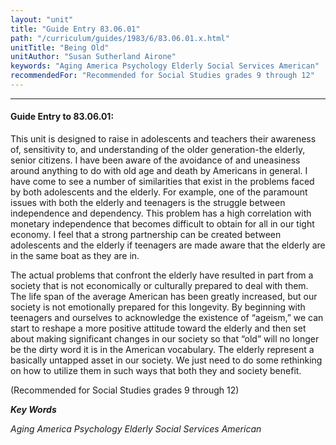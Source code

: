 ```yaml
---
layout: "unit"
title: "Guide Entry 83.06.01"
path: "/curriculum/guides/1983/6/83.06.01.x.html"
unitTitle: "Being Old"
unitAuthor: "Susan Sutherland Airone"
keywords: "Aging America Psychology Elderly Social Services American"
recommendedFor: "Recommended for Social Studies grades 9 through 12"
---
```

<body>
<hr/>
 <h4>
  Guide Entry to 83.06.01:
 </h4>
 This unit is designed to raise in adolescents and teachers their awareness of, sensitivity to, and understanding of the older generation-the elderly, senior citizens.  I have been aware of the avoidance of and uneasiness around anything to do with old age and death by Americans in general.  I have come to see a number of similarities that exist in the problems faced by both adolescents and the elderly.  For example, one of the paramount issues with both the elderly and teenagers is the struggle between independence and dependency.  This problem has a high correlation with monetary independence that becomes difficult to obtain for all in our tight economy.  I feel that a strong partnership can be created between adolescents and the elderly if teenagers are made aware that the elderly are in the same boat as they are in.
 <p>
  The actual problems that confront the elderly have resulted in part from a society that is not economically or culturally prepared to deal with them.  The life span of the average American has been greatly increased, but our society is not emotionally prepared for this longevity.  By beginning with teenagers and ourselves to acknowledge the existence of “ageism,” we can start to reshape a more positive attitude toward the elderly and then set about making significant changes in our society so that “old” will no longer be the dirty word it is in the American vocabulary.  The elderly represent a basically untapped asset in our society.  We just need to do some rethinking on how to utilize them in such ways that both they and society benefit.
 </p>
 <p>
  (Recommended for Social Studies grades 9 through 12)
 </p>
<p>
  <b>
   <i>
    Key Words
   </i>
  </b>
  <br/>
 </p>
 <p>
  <i>
   Aging America Psychology Elderly Social Services American
  </i>
 </p>

</body>
